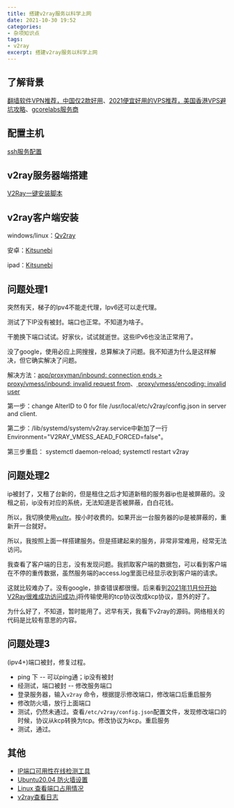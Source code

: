 ```yaml
---
title: 搭建v2ray服务以科学上网
date: 2021-10-30 19:52
categories: 
- 杂项知识点
tags:
- v2ray
excerpt: 搭建v2ray服务以科学上网
---
```


## 了解背景

[翻墙软件VPN推荐，中国仅2款好用](https://github.com/vpncn/vpncn.github.io)、[2021便宜好用的VPS推荐，美国香港VPS避坑攻略](https://vpsda.github.io/)、[gcorelabs服务商](https://gcorelabs.com/about/)

## 配置主机

[ssh服务配置](https://blog.csdn.net/sinat_38816924/article/details/120561158)

## v2ray服务器端搭建

[V2Ray一键安装脚本](https://github.com/233boy/v2ray/wiki/V2Ray%E4%B8%80%E9%94%AE%E5%AE%89%E8%A3%85%E8%84%9A%E6%9C%AC)

## v2ray客户端安装

windows/linux：[Qv2ray](https://qv2ray.net/getting-started/)

安卓：[Kitsunebi](https://github.com/eycorsican/kitsunebi-android)

ipad：[Kitsunebi](https://apps.apple.com/us/app/kitsunebi-proxy-utility/id1446584073)

## 问题处理1

突然有天，梯子的Ipv4不能走代理，Ipv6还可以走代理。

测试了下IP没有被封。端口也正常。不知道为啥子。

干脆换下端口试试。好家伙，试试就逝世。这些IPv6也没法正常用了。

没了google，使用必应上网搜搜，总算解决了问题。我不知道为什么是这样解决，但它确实解决了问题。

解决方法：[app/proxyman/inbound: connection ends > proxy/vmess/inbound: invalid request from](https://github.com/v2ray/v2ray-core/issues/2966)、[ proxy/vmess/encoding: invalid user](https://github.com/233boy/v2ray/issues/812)

第一步：change AlterID to 0 for file /usr/local/etc/v2ray/config.json in server and client.

第二步：/lib/systemd/system/v2ray.service中新加了一行Environment="V2RAY_VMESS_AEAD_FORCED=false"。

第三步重启： systemctl daemon-reload; systemctl restart v2ray

## 问题处理2

ip被封了，又租了台新的，但是租住之后才知道新租的服务器ip也是被屏蔽的。没租之前，ip没有对应的系统，无法知道是否被屏蔽，白白花钱。

所以，我切换使用[vultr](https://www.vultr.com/zh/)。按小时收费的。如果开出一台服务器的ip是被屏蔽的，重新开一台就好。

所以，我按照上面一样搭建服务。但是搭建起来的服务，非常非常难用，经常无法访问。

我查看了客户端的日志，没有发现问题。我抓取客户端的数据包，可以看到客户端在不停的重传数据，虽然服务端的access.log里面已经显示收到客户端的请求。

这就比较难办了。没有google，排查错误都很慢。后来看到[2021年11月份开始V2Ray很难成功访问成功](https://github.com/v2fly/v2ray-core/discussions/1383),j将传输使用的tcp协议改成kcp协议，意外的好了。

为什么好了，不知道，暂时能用了。迟早有天，我看下v2ray的源码。网络相关的代码是比较有意思的内容。

## 问题处理3

(ipv4+)端口被封，修复过程。

* ping 下 -- 可以ping通；ip没有被封
* 经测试，端口被封 -- 修改服务端口
* 登录服务器，输入`v2ray` 命令，根据提示修改端口，修改端口后重启服务
* 修改防火墙，放行上面端口
* 测试，仍然未通过。查看`/etc/v2ray/config.json`配置文件，发现修改端口的时候，协议从kcp转换为tcp。修改协议为kcp。重启服务
* 测试，通过。


## 其他

* [IP端口可用性在线检测工具](https://www.toolsdaquan.com/ipcheck/)
* [Ubuntu20.04 防火墙设置](https://blog.csdn.net/cljdsc/article/details/120832554)
* [Linux 查看端口占用情况](https://www.runoob.com/w3cnote/linux-check-port-usage.html)
* [v2ray查看日志](https://github.com/233boy/v2ray/issues/631)
